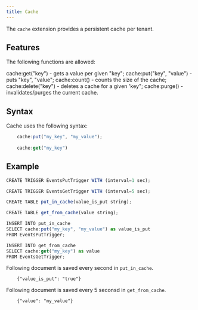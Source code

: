 ```yaml
---
title: Cache
---
```


The `cache` extension provides a persistent cache per tenant.

## Features

The following functions are allowed:

cache:get("key")          - gets a value per given "key";
cache:put("key", "value") - puts "key", "value";
cache:count()             - counts the size of the cache;
cache:delete("key")       - deletes a cache for a given 'key";
cache:purge()             - invalidates/purges the current cache.



## Syntax

Cache uses the following syntax:

```js
	cache:put("my_key", "my_value");
	
	cache:get("my_key")
```



## Example

```js
CREATE TRIGGER EventsPutTrigger WITH (interval=1 sec);

CREATE TRIGGER EventsGetTrigger WITH (interval=5 sec);

CREATE TABLE put_in_cache(value_is_put string);

CREATE TABLE get_from_cache(value string);

INSERT INTO put_in_cache 
SELECT cache:put("my_key", "my_value") as value_is_put 
FROM EventsPutTrigger;

INSERT INTO get_from_cache
SELECT cache:get("my_key") as value
FROM EventsGetTrigger;
```

Following document is saved every second in `put_in_cache`.

        {"value_is_put": "true"}
        
		
Following document is saved every 5 seconsd in `get_from_cache`.    
    
        {"value": "my_value"}

